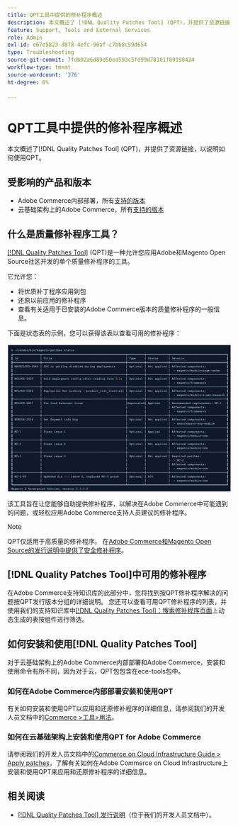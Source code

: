 ```yaml
---
title: QPT工具中提供的修补程序概述
description: 本文概述了 [!DNL Quality Patches Tool] (QPT)，并提供了资源链接，以说明如何使用QPT。
feature: Support, Tools and External Services
role: Admin
exl-id: e67e5823-d878-4efc-90af-c7bb8c59d654
type: Troubleshooting
source-git-commit: 7fdb02a6d89d50ea593c5fd99d78101f89198424
workflow-type: tm+mt
source-wordcount: '376'
ht-degree: 0%

---
```


# QPT工具中提供的修补程序概述

本文概述了[!DNL Quality Patches Tool] (QPT)，并提供了资源链接，以说明如何使用QPT。

## 受影响的产品和版本

* Adobe Commerce内部部署，所有[支持的版本](https://www.adobe.com/content/dam/cc/en/legal/terms/enterprise/pdfs/Adobe-Commerce-Software-Lifecycle-Policy.pdf)
* 云基础架构上的Adobe Commerce，所有[支持的版本](https://www.adobe.com/content/dam/cc/en/legal/terms/enterprise/pdfs/Adobe-Commerce-Software-Lifecycle-Policy.pdf)

## 什么是质量修补程序工具？

[[!DNL Quality Patches Tool]](https://github.com/magento/quality-patches) (QPT)是一种允许您应用Adobe和Magento Open Source社区开发的单个质量修补程序的工具。

它允许您：

* 将优质补丁程序应用到包
* 还原以前应用的修补程序
* 查看有关适用于已安装的Adobe Commerce版本的质量修补程序的一般信息。

下面是状态表的示例，您可以获得该表以查看可用的修补程序：

![Magento_patches_list](/help/assets/tools/status_table.png)

该工具旨在让您能够自助提供修补程序，以解决在Adobe Commerce中可能遇到的问题，或轻松应用Adobe Commerce支持人员建议的修补程序。

>[!NOTE]
>
>QPT仅适用于高质量的修补程序。 在[Adobe Commerce和Magento Open Source的发行说明中提供了安全修补程序](https://experienceleague.adobe.com/docs/commerce-operations/release/notes/overview.html?lang=zh-Hans)。

## [!DNL Quality Patches Tool]中可用的修补程序

在Adobe Commerce支持知识库的此部分中，您将找到按QPT修补程序解决的问题按QPT发行版本分组的详细说明。
您还可以查看可用QPT修补程序的列表，并使用我们的支持知识库中[[!DNL Quality Patches Tool]：搜索修补程序页面](https://experienceleague.adobe.com/tools/commerce-quality-patches/index.html?lang=zh-Hans)上动态生成的表按组件进行筛选。

## 如何安装和使用[!DNL Quality Patches Tool]

对于云基础架构上的Adobe Commerce内部部署和Adobe Commerce，安装和使用命令有所不同，因为对于云，QPT包包含在ece-tools包中。

### 如何在Adobe Commerce内部部署安装和使用QPT

有关如何安装和使用QPT以应用和还原修补程序的详细信息，请参阅我们的开发人员文档中的[Commerce >工具>用法](../usage.md)。

### 如何在云基础架构上安装和使用QPT for Adobe Commerce

请参阅我们的开发人员文档中的[Commerce on Cloud Infrastructure Guide > Apply patches](https://experienceleague.adobe.com/docs/commerce-cloud-service/user-guide/develop/upgrade/apply-patches.html?lang=zh-Hans)，了解有关如何在Adobe Commerce on Cloud Infrastructure上安装和使用QPT来应用和还原修补程序的详细信息。

## 相关阅读

* [[!DNL Quality Patches Tool] 发行说明](https://experienceleague.adobe.com/docs/commerce-operations/tools/quality-patches-tool/release-notes.html?lang=zh-Hans)（位于我们的开发人员文档中）。

